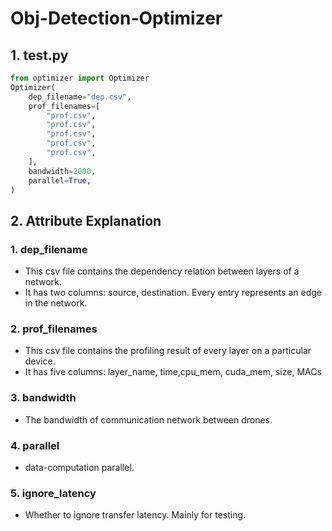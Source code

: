 # Obj-Detection-Optimizer

## 1. test.py

```python
from optimizer import Optimizer
Optimizer(
    dep_filename="dep.csv",
    prof_filenames=[
        "prof.csv",
        "prof.csv",
        "prof.csv",
        "prof.csv",
        "prof.csv",
    ],
    bandwidth=2000,
    parallel=True,
)
```

## 2. Attribute Explanation
### 1. dep_filename
* This csv file contains the dependency relation between layers of a network. 
* It has two columns: source, destination. Every entry represents an edge in the network.
### 2. prof_filenames
* This csv file contains the profiling result of every layer on a particular device.
* It has five columns: layer_name, time,cpu_mem, cuda_mem, size, MACs
### 3. bandwidth
* The bandwidth of communication network between drones.
### 4. parallel
* data-computation parallel. 
### 5. ignore_latency
* Whether to ignore transfer latency. Mainly for testing. 
